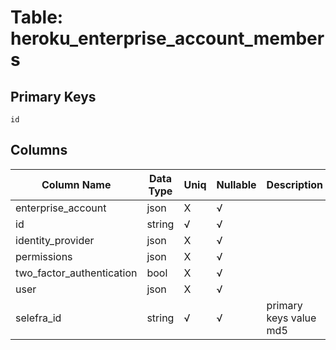 # Table: heroku_enterprise_account_members

## Primary Keys 

```
id
```


## Columns 

|  Column Name   |  Data Type  | Uniq | Nullable | Description | 
|  ----  | ----  | ----  | ----  | ---- | 
| enterprise_account | json | X | √ |  | 
| id | string | √ | √ |  | 
| identity_provider | json | X | √ |  | 
| permissions | json | X | √ |  | 
| two_factor_authentication | bool | X | √ |  | 
| user | json | X | √ |  | 
| selefra_id | string | √ | √ | primary keys value md5 | 


